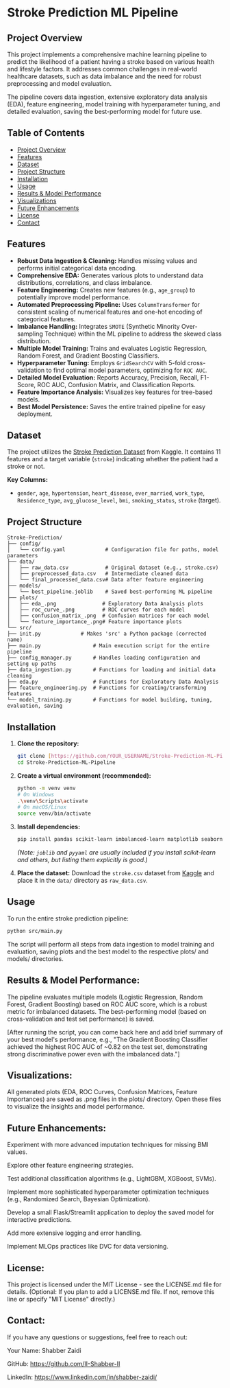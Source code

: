 # Stroke Prediction ML Pipeline

## Project Overview

This project implements a comprehensive machine learning pipeline to predict the likelihood of a patient having a stroke based on various health and lifestyle factors. It addresses common challenges in real-world healthcare datasets, such as data imbalance and the need for robust preprocessing and model evaluation.

The pipeline covers data ingestion, extensive exploratory data analysis (EDA), feature engineering, model training with hyperparameter tuning, and detailed evaluation, saving the best-performing model for future use.

## Table of Contents

- [Project Overview](#project-overview)
- [Features](#features)
- [Dataset](#dataset)
- [Project Structure](#project-structure)
- [Installation](#installation)
- [Usage](#usage)
- [Results & Model Performance](#results--model-performance)
- [Visualizations](#visualizations)
- [Future Enhancements](#future-enhancements)
- [License](#license)
- [Contact](#contact)

## Features

* **Robust Data Ingestion & Cleaning:** Handles missing values and performs initial categorical data encoding.
* **Comprehensive EDA:** Generates various plots to understand data distributions, correlations, and class imbalance.
* **Feature Engineering:** Creates new features (e.g., `age_group`) to potentially improve model performance.
* **Automated Preprocessing Pipeline:** Uses `ColumnTransformer` for consistent scaling of numerical features and one-hot encoding of categorical features.
* **Imbalance Handling:** Integrates `SMOTE` (Synthetic Minority Over-sampling Technique) within the ML pipeline to address the skewed class distribution.
* **Multiple Model Training:** Trains and evaluates Logistic Regression, Random Forest, and Gradient Boosting Classifiers.
* **Hyperparameter Tuning:** Employs `GridSearchCV` with 5-fold cross-validation to find optimal model parameters, optimizing for `ROC AUC`.
* **Detailed Model Evaluation:** Reports Accuracy, Precision, Recall, F1-Score, ROC AUC, Confusion Matrix, and Classification Reports.
* **Feature Importance Analysis:** Visualizes key features for tree-based models.
* **Best Model Persistence:** Saves the entire trained pipeline for easy deployment.

## Dataset

The project utilizes the [Stroke Prediction Dataset](https://www.kaggle.com/datasets/fedesoriano/stroke-prediction-dataset) from Kaggle.
It contains 11 features and a target variable (`stroke`) indicating whether the patient had a stroke or not.

**Key Columns:**
* `gender`, `age`, `hypertension`, `heart_disease`, `ever_married`, `work_type`, `Residence_type`, `avg_glucose_level`, `bmi`, `smoking_status`, `stroke` (target).

## Project Structure
```
Stroke-Prediction/
├── config/
│   └── config.yaml             # Configuration file for paths, model parameters
├── data/
│   ├── raw_data.csv            # Original dataset (e.g., stroke.csv)
│   ├── preprocessed_data.csv   # Intermediate cleaned data
│   └── final_processed_data.csv# Data after feature engineering
├── models/
│   └── best_pipeline.joblib    # Saved best-performing ML pipeline
├── plots/
│   ├── eda_.png               # Exploratory Data Analysis plots
│   ├── roc_curve_.png         # ROC curves for each model
│   ├── confusion_matrix_.png  # Confusion matrices for each model
│   └── feature_importance_.png# Feature importance plots
└── src/
├── init.py             # Makes 'src' a Python package (corrected name)
├── main.py                 # Main execution script for the entire pipeline
├── config_manager.py       # Handles loading configuration and setting up paths
├── data_ingestion.py       # Functions for loading and initial data cleaning
├── eda.py                  # Functions for Exploratory Data Analysis
├── feature_engineering.py  # Functions for creating/transforming features
└── model_training.py       # Functions for model building, tuning, evaluation, saving
```

## Installation

1.  **Clone the repository:**
    ```bash
    git clone [https://github.com/YOUR_USERNAME/Stroke-Prediction-ML-Pipeline.git](https://github.com/YOUR_USERNAME/Stroke-Prediction-ML-Pipeline.git)
    cd Stroke-Prediction-ML-Pipeline
    ```

2.  **Create a virtual environment (recommended):**
    ```bash
    python -m venv venv
    # On Windows
    .\venv\Scripts\activate
    # On macOS/Linux
    source venv/bin/activate
    ```

3.  **Install dependencies:**
    ```bash
    pip install pandas scikit-learn imbalanced-learn matplotlib seaborn joblib pyyaml
    ```
    *(Note: `joblib` and `pyyaml` are usually included if you install scikit-learn and others, but listing them explicitly is good.)*

4.  **Place the dataset:**
    Download the `stroke.csv` dataset from [Kaggle](https://www.kaggle.com/datasets/fedesoriano/stroke-prediction-dataset) and place it in the `data/` directory as `raw_data.csv`.

## Usage

To run the entire stroke prediction pipeline:

```bash
python src/main.py
```

The script will perform all steps from data ingestion to model training and evaluation, saving plots and the best model to the respective plots/ and models/ directories.

## Results & Model Performance:
The pipeline evaluates multiple models (Logistic Regression, Random Forest, Gradient Boosting) based on ROC AUC score, which is a robust metric for imbalanced datasets. The best-performing model (based on cross-validation and test set performance) is saved.

[After running the script, you can come back here and add brief summary of your best model's performance, e.g., "The Gradient Boosting Classifier achieved the highest ROC AUC of ~0.82 on the test set, demonstrating strong discriminative power even with the imbalanced data."]

## Visualizations:
All generated plots (EDA, ROC Curves, Confusion Matrices, Feature Importances) are saved as .png files in the plots/ directory. Open these files to visualize the insights and model performance.

## Future Enhancements:
Experiment with more advanced imputation techniques for missing BMI values.

Explore other feature engineering strategies.

Test additional classification algorithms (e.g., LightGBM, XGBoost, SVMs).

Implement more sophisticated hyperparameter optimization techniques (e.g., Randomized Search, Bayesian Optimization).

Develop a small Flask/Streamlit application to deploy the saved model for interactive predictions.

Add more extensive logging and error handling.

Implement MLOps practices like DVC for data versioning.

## License:
This project is licensed under the MIT License - see the LICENSE.md file for details.
(Optional: If you plan to add a LICENSE.md file. If not, remove this line or specify "MIT License" directly.)

## Contact:
If you have any questions or suggestions, feel free to reach out:

Your Name: Shabber Zaidi

GitHub: https://github.com/II-Shabber-II

LinkedIn: https://www.linkedin.com/in/shabber-zaidi/
